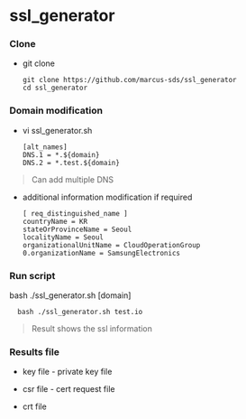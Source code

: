 # ssl_generator


### Clone

- git clone

      git clone https://github.com/marcus-sds/ssl_generator
      cd ssl_generator

### Domain modification

- vi ssl_generator.sh

      [alt_names]
      DNS.1 = *.${domain}
      DNS.2 = *.test.${domain}

> Can add multiple DNS

- additional information modification if required

      [ req_distinguished_name ]
      countryName = KR
      stateOrProvinceName = Seoul
      localityName = Seoul
      organizationalUnitName = CloudOperationGroup
      0.organizationName = SamsungElectronics


### Run script

bash ./ssl_generator.sh [domain]

      bash ./ssl_generator.sh test.io

> Result shows the ssl information 

### Results file

- key file - private key file 

- csr file - cert request file

- crt file

